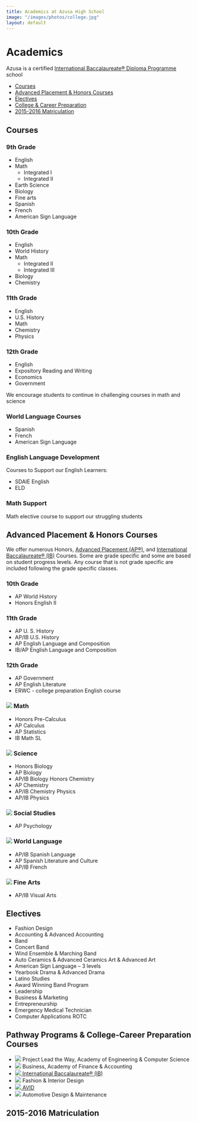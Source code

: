 ```yaml
---
title: Academics at Azusa High School
image: "/images/photos/college.jpg"
layout: default
---
```


<style>
.matriculation {
  margin: 1.5em -0.75em -2.25em;
}
@media (min-width: 60em) {
  .matriculation {
    margin: 3em calc(-50vw + 21.5em) -4.5em;
  }
}
</style>

# Academics

Azusa is a certified [International Baccalaureate® Diploma Programme](http://ibo.org/en/programmes/diploma-programme/) school

* [Courses](#courses)
* [Advanced Placement & Honors Courses](#advanced-placement--honors-courses)
* [Electives](#electives)
* [College & Career Preparation](#pathway-programs--college-career-preparation-courses)
* [2015-2016 Matriculation](#2015-2016-matriculation)

## Courses

### 9th Grade

* English
* Math
  * Integrated I
  * Integrated II
* Earth Science
* Biology
* Fine arts
* Spanish
* French
* American Sign Language

### 10th Grade

* English
* World History
* Math
  * Integrated II
  * Integrated III
* Biology
* Chemistry

### 11th Grade

* English
* U.S. History
* Math
* Chemistry
* Physics

### 12th Grade

* English
* Expository Reading and Writing
* Economics
* Government

We encourage students to continue in challenging courses in math and science

### World Language Courses

*   Spanish
*   French
*   American Sign Language

### English Language Development

Courses to Support our English Learners:

*   SDAIE English
*   ELD

### Math Support

Math elective course to support our struggling students

## Advanced Placement & <span class="avoid-break">Honors Courses</span>

We offer numerous Honors, [Advanced Placement (AP®)](https://apstudent.collegeboard.org), and [International Baccalaureate® (IB)](http://www.ibo.org) Courses. Some are grade specific and some are based on student progress levels. Any course that is not grade specific are included following the grade specific classes.

### 10th Grade

* AP World History
* Honors English II

### 11th Grade

* AP U. S. History
* AP/IB U.S. History
* AP English Language and Composition
* IB/AP English Language and Composition

### 12th Grade

* AP Government
* AP English Literature
* ERWC - college preparation English course

### ![](/images/icons/honors/math.svg) Math

* Honors Pre-Calculus
* AP Calculus
* AP Statistics
* IB Math SL

### ![](/images/icons/honors/science.svg) Science

* Honors Biology
* AP Biology
* AP/IB Biology Honors Chemistry
* AP Chemistry
* AP/IB Chemistry Physics
* AP/IB Physics

### ![](/images/icons/honors/social.svg) Social Studies

* AP Psychology

### ![](/images/icons/honors/language.svg) World Language

* AP/IB Spanish Language
* AP Spanish Literature and Culture
* AP/IB French

### ![](/images/icons/honors/art.svg) Fine Arts

* AP/IB Visual Arts

## Electives

* Fashion Design
* Accounting & Advanced Accounting
* Band
* Concert Band
* Wind Ensemble & Marching Band
* Auto Ceramics & Advanced Ceramics Art & Advanced Art
* American Sign Language – 3 levels
* Yearbook Drama & Advanced Drama
* Latino Studies
* Award Winning Band Program
* Leadership
* Business & Marketing
* Entrepreneurship
* Emergency Medical Technician
* Computer Applications ROTC

## Pathway Programs & <span class="avoid-break">College-Career Preparation Courses</span>

* ![](/images/icons/pathways/computer.svg) Project Lead the Way, Academy of Engineering & <span class="avoid-break">Computer Science</span>
* ![](/images/icons/pathways/business.svg) Business, Academy of Finance & Accounting
* [![](/images/icons/pathways/ib.svg) International Baccalaureate® (IB)](http://www.ibo.org)
* ![](/images/icons/pathways/fashion.svg) Fashion & Interior Design
* [![](/images/icons/pathways/avid.svg) AVID](http://www.avid.org)
* ![](/images/icons/pathways/automobile.svg) Automotive Design & Maintenance

## 2015-2016 Matriculation

<div class="matriculation">

  <!-- TODO: Turn this into a list with the names of the colleges and universities -->

  <picture>
    <source srcset="/images/colleges-portrait.jpg" media="(max-aspect-ratio: 1/1)" />
    <img src="/images/colleges.jpg" alt="" />
  </picture>

</div>
